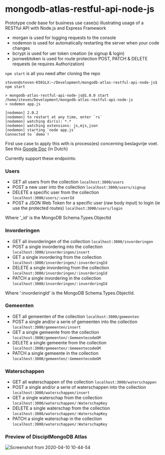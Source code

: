 # mongodb-atlas-restful-api-node-js
Prototype code base for business use case(s) illustrating usage of a RESTful API with Node.js and Express Framework

- morgan is used for logging requests to the console
- nodemon is used for automatically restarting the server when your code changes
- bcrypt is used for uer token creation (ie signup & login)
- jsonwebtoken is used for route protection POST, PATCH & DELETE requests (ie requires Authorization)

`npm start` is all you need after cloning the repo

```
steven@steven-K501LX:~/Development/mongodb-atlas-restful-api-node-js$ npm start

> mongodb-atlas-restful-api-node-js@1.0.0 start /home/steven/Development/mongodb-atlas-restful-api-node-js
> nodemon app.js

[nodemon] 2.0.2
[nodemon] to restart at any time, enter `rs`
[nodemon] watching dir(s): *.*
[nodemon] watching extensions: js,mjs,json
[nodemon] starting `node app.js`
Connected to `demo`!

```

First use case to apply this with is process(es) concerning beslagvrije voet. See this [Google Doc](https://docs.google.com/document/d/1WwMV-4PNYnkiR3LTojHhvF5ZQY_YsWHdQPLP_F5iSW8/edit?usp=sharing) (in Dutch)

Currently support these endpoints:
### Users
- GET all users from the collection
`localhost:3000/users`
- POST a new user into the collection
`localhost:3000/users/signup`
- DELETE a specific user from the collection
`localhost:3000/users/:userId`
- POST a JSON Web Token for a specific user (raw body input) to login (ie use the protected routes)
`localhost:3000/users/login`

Where '_id' is the MongoDB Schema.Types.ObjectId

### Invorderingen
- GET all invorderingen of the collection
`localhost:3000/invorderingen`
- POST a single invordering into the collection
`localhost:3000/invorderingen/insert`
- GET a single invordering from the collection
`localhost:3000/invorderingen/:invorderingId`
- DELETE a single invordering from the collection
`localhost:3000/invorderingen/:invorderingId`
- PATCH a single invordering in the collection
`localhost:3000/invorderingen/:invorderingId`

Where ':invorderingId' is the MongoDB Schema.Types.ObjectId.

### Gemeenten
- GET all gemeenten of the collection
`localhost:3000/gemeenten`
- POST a single and/or a serie of gemeenten into the collection
`localhost:3000/gemeenten/insert`
- GET a single gemeente from the collection
`localhost:3000/gemeenten/:GemeentecodeGM`
- DELETE a single gemeente from the collection
`localhost:3000/gemeenten/:GemeentecodeGM`
- PATCH a single gemeente in the collection
`localhost:3000/gemeenten/:GemeentecodeGM`

### Waterschappen
- GET all waterschappen of the collection
`localhost:3000/waterschappen`
- POST a single and/or a serie of waterschappen into the collection
`localhost:3000/waterschappen/insert`
- GET a single waterschap from the collection
`localhost:3000/waterschappen/:WaterschapKey`
- DELETE a single waterschap from the collection
`localhost:3000/waterschappen/:WaterschapKey`
- PATCH a single waterschap in the collection
`localhost:3000/waterschappen/:WaterschapKey`

### Preview of DisciplMongoDB Atlas
![Screenshot from 2020-04-10 10-44-54](https://user-images.githubusercontent.com/25812095/78977434-6e689280-7b18-11ea-81da-fd4789d2ba1a.png)
